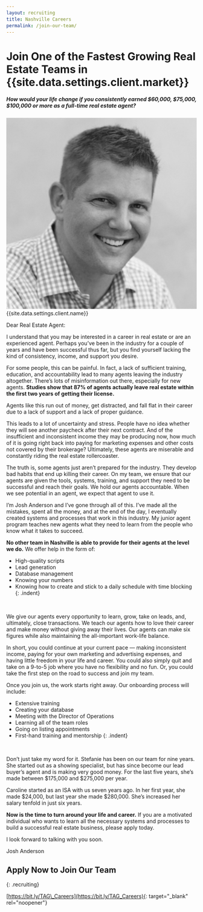 ```yaml
---
layout: recruiting
title: Nashville Careers
permalink: /join-our-team/
---
```

<div class="recruiting-page"><h1 class="join-us">Join One of the Fastest Growing Real Estate Teams in {{site.data.settings.client.market}}</h1><h5 class="join-us-subtitle">How would your life change if you consistently earned $60,000, $75,000, $100,000 or more as a full-time real estate agent?</h5><div class="recruiting-photo"><span class="client-image-container"><img alt="{{site.data.settings.client.name}}" class="client-image" src="/img/headshot.jpg" /> </span></div></div>

<figcaption class="caption">{{site.data.settings.client.name}}</figcaption>

Dear Real Estate Agent:

I understand that you may be interested in a career in real estate or are an experienced agent. Perhaps you’ve been in the industry for a couple of years and have been successful thus far, but you find yourself lacking the kind of consistency, income, and support you desire.

For some people, this can be painful. In fact, a lack of sufficient training, education, and accountability lead to many agents leaving the industry altogether. There’s lots of misinformation out there, especially for new agents. **Studies show that 87% of agents actually leave real estate within the first two years of getting their license.**

Agents like this run out of money, get distracted, and fall flat in their career due to a lack of support and a lack of proper guidance.

This leads to a lot of uncertainty and stress. People have no idea whether they will see another paycheck after their next contract. And of the insufficient and inconsistent income they may be producing now, how much of it is going right back into paying for marketing expenses and other costs not covered by their brokerage? Ultimately, these agents are miserable and constantly riding the real estate rollercoaster.

The truth is, some agents just aren’t prepared for the industry. They develop bad habits that end up killing their career. On my team, we ensure that our agents are given the tools, systems, training, and support they need to be successful and reach their goals. We hold our agents accountable. When we see potential in an agent, we expect that agent to use it.

I’m Josh Anderson and I’ve gone through all of this. I’ve made all the mistakes, spent all the money, and at the end of the day, I eventually created systems and processes that work in this industry. My junior agent program teaches new agents what they need to learn from the people who know what it takes to succeed.

**No other team in Nashville is able to provide for their agents at the level we do.** We offer help in the form of:

* High-quality scripts
* Lead generation
* Database management
* Knowing your numbers
* Knowing how to create and stick to a daily schedule with time blocking
{: .indent}

&nbsp;

We give our agents every opportunity to learn, grow, take on leads, and, ultimately, close transactions. We teach our agents how to love their career and make money without giving away their lives. Our agents can make six figures while also maintaining the all-important work-life balance.

In short, you could continue at your current pace — making inconsistent income, paying for your own marketing and advertising expenses, and having little freedom in your life and career. You could also simply quit and take on a 9-to-5 job where you have no flexibility and no fun. Or, you could take the first step on the road to success and join my team.

Once you join us, the work starts right away. Our onboarding process will include:

* Extensive training
* Creating your database
* Meeting with the Director of Operations
* Learning all of the team roles
* Going on listing appointments
* First-hand training and mentorship
{: .indent}

&nbsp;

Don’t just take my word for it. Stefanie has been on our team for nine years. She started out as a showing specialist, but has since become our lead buyer’s agent and is making very good money. For the last five years, she’s made between $175,000 and $275,000 per year.

Caroline started as an ISA with us seven years ago. In her first year, she made $24,000, but last year she made $280,000. She’s increased her salary tenfold in just six years.

**Now is the time to turn around your life and career.** If you are a motivated individual who wants to learn all the necessary systems and processes to build a successful real estate business, please apply today.

I look forward to talking with you soon.

Josh Anderson

## Apply Now to Join Our Team&nbsp;
{: .recruiting}

[https://bit.ly/TAG\_Careers](https://bit.ly/TAG_Careers){: target="_blank" rel="noopener"}

<script charset="utf-8" type="text/javascript" src="//js.hsforms.net/forms/shell.js"></script>

<script>
  hbspt.forms.create({
	portalId: "6380893",
	formId: "fa259cdb-2e14-431a-91bc-e8dcb8bec78e"
});
</script>